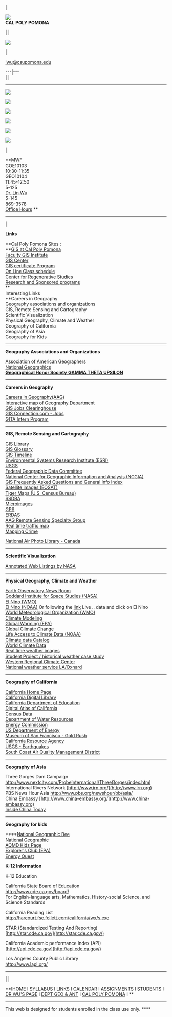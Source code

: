 |

![](Templates/calpolyhorse.jpg)  
**CAL POLY POMONA**

|  |

[![](Templates/button101_r10_c06.gif)](http://www.csupomona.edu/~lwu/geo101/)

|

[ lwu@csupomona.edu](mailto:lwu@csupomona.edu)  
  
---|---  
|  |  
  
---  
  
[![](Templates/button101_r11_c04.gif)](http://www.csupomona.edu/~lwu/geo101/index.htm)  
  
[![](Templates/button101_r14_c11.gif)](http://www.csupomona.edu/~lwu/geo101/syllabus.htm)  
  
[![](Templates/button101_r06_c09.gif)](http://www.csupomona.edu/~lwu/geo101/calendar.htm)  
  
[![](Templates/button101_r04_c01.gif)](http://www.csupomona.edu/~lwu/geo101/assignments.htm)  
  
[![](Templates/button101_r08_c02.gif)](http://www.csupomona.edu/~lwu/geo101/students.htm)  
  
[![](Templates/button101_r02_c03.gif)](http://www.csupomona.edu/~lwu/geo101/links.htm)  
  
|

**MWF  
GOE10103  
10:30-11:35  
GEO10104  
11:45-12:50  
5-125  
[ Dr. Lin Wu](http://www.csupomona.edu/%7Elwu/web/)  
5-145  
869-3578  
[Office Hours](http://www.csupomona.edu/%7Elwu/web/schedule.htm) **  
  
---  
|

**Links**

**Cal Poly Pomona Sites :  
**[GIS at Cal Poly Pomona](http://www.csupomona.edu/~gis/)  
[Faculty GIS Institute](http://www.csupomona.edu/~gis/institute/)  
[GIS Center  
GIS certificate Program](http://www.csupomona.edu/~cgisr/)  
[On Line Class schedule](http://www.csupomona.edu/cgi-bin/oracle/openseat.pl)  
[Center for Regenerative Studies](http://www.csupomona.edu/~crs/)  
[Research and Sponsored programs](http://www.csupomona.edu/~research/)  
**  
Interesting Links  
**Careers in Geography  
Geography associations and organizations  
GIS, Remote Sensing and Cartography  
Scientific Visualization  
Physical Geography, Climate and Weather  
Geography of California  
Geography of Asia  
Geography for Kids

* * *

**Geography Associations and Organizations**

[ Association of American Geographers ](http://www.aag.org/)  
[National Geographics](http://www.nationalgeographic.com/index.html)  
[**Geographical Honor Society** **GAMMA THETA
UPSILON**](http://perth.uwlax.edu/gtu/)

* * *

**Careers in Geography**

[Careers in Geography(AAG)](http://www.aag.org/)  
[Interactive map of Geography
Department](http://www.unc.edu/depts/geog/depts/northam-map.html)  
[GIS Jobs Clearinghouse](http://www.gjc.org/)  
[GIS Connection.com - Jobs](http://www.gisconnection.com/jobs/Default.asp)  
[GITA Intern Program](http://www.gita.org/hq/scholar.html)

* * *

**GIS, Remote Sensing and Cartography**

[GIS Library](http://campus.esri.com/campus/library/library.cfm)  
[GIS Glossary](http://www.esri.com/library/glossary/glossary.html)  
[GIS Timeline](http://www.casa.ucl.ac.uk/gistimeline/gistimeline.html)  
[Environmental Systems Research Institute (ESRI)](http://www.esri.com/)  
[USGS](http://www.usgs.gov/research/gis/title.html)  
[Federal Geographic Data Committee](http://fgdc.er.usgs.gov/index.html)  
[National Center for Geographic Information and Analysis
(NCGIA)](http://www.ncgia.ucsb.edu/)  
[GIS Frequently Asked Questions and General Info
Index](http://www.census.gov/ftp/pub/geo/www/faq-index.html)  
[Satellite images (EOSAT)](http://www.spaceimaging.com/)  
[Tiger Maps (U.S. Census Bureau)](http://tiger.census.gov/)  
[SSDBA](http://ssdba.calstatela.edu/)  
[Microimages](http://www.microimages.com/)  
[GPS](http://www.utexas.edu/depts/grg/gcraft/notes/gps/gps.html)  
[ERDAS](http://erdas.com)  
[AAG Remote Sensing Specialty
Group](http://www.earthsensing.com/rssg/index.html)  
[Real time traffic map](http://traffic.maxwell.com/la/index.html)  
[Mapping Crime](http://www.ncjrs.org/html/nij/mapping/pdf.html)

[National Air Photo Library - Canada](http://airphotos.nrcan.gc.ca/main.html)

* * *

**Scientific Visualization**

[Annotated Web Listings by
NASA](http://www.nas.nasa.gov/Groups/VisTech/visWeblets.html)  

* * *

**Physical Geography, Climate and Weather**

[Earth Observatory News Room](http://earthobservatory.nasa.gov/Newsroom/)  
[Goddard Institute for Space Studies (NASA)](http://www.giss.nasa.gov/)  
[El Nino (WMO) ](http://www.wmo.ch/nino.html)  
[El Nino (NOAA)](http://nic.fb4.noaa.gov/) Or following the
[link](http://ferret.wrc.noaa.gov/fbin/climate_server) Live .. data and click
on El Nino  
[World Meteorological Organization (WMO)](http://www.wmo.ch/)  
[Climate Modeling
](http://www.meto.govt.uk/sec5/CR_div/Brochure/modl_dev.html)  
[Global Warming (EPA)](http://www.epa.gov/globalwarming/climate/index.html)  
[Global Climate Change](http://www.puc.ohio.gov/consumer/gcc/index.html)  
[Life Access to Climate Data
(NOAA)](http://ferret.wrc.noaa.gov/fbin/climate_server)  
[Climate data Catalog](http://ingrid.ldgo.columbia.edu/)  
[World Climate Data](http://www.worldclimate.com/)  
[Real time weather images](http://www.ssec.wisc.edu/data/index.html)  
[Student Project / historical weather case
study](http://www.atmos.uiuc.edu/weather/weather.html)  
[Western Regional Climate Center](http://www.wrcc.sage.dri.edu/)  
[National weather service LA/Oxnard](http://www.nwsla.noaa.gov/)

* * *

**Geography of California**

[ California Home Page](http://www.ca.gov/s/)[  
California Digital Library](http://www.cdlib.org/)  
[California Department of Education](http://goldmine.cde.ca.gov/)  
[Digital Atlas of California](http://130.166.124.2/CApage1.html)  
[Census Data](http://130.166.124.2/census.html)  
[Department of Water Resources](http://www.dwr.water.ca.gov/)  
[Energy Commission](http://www.energy.ca.gov/)  
[US Department of Energy](http://www.doe.gov/)  
[Museum of San Francisco - Gold
Rush](http://www.sfmuseum.org/hist6/masonrpt.html)  
[California Resource Agency](http://ceres.ca.gov/index.html)  
[USGS - Earthquakes](http://quake.wr.usgs.gov/)  
[South Coast Air Quality Management District](http://www.aqmd.gov/)

* * *

**Geography of Asia**

Three Gorges Dam Campaign
<http://www.nextcity.com/ProbeInternational/ThreeGorges/index.html>  
International Rivers Network [http://www.irn.org/](http://www.irn.org)  
PBS News Hour Asia  <http://www.pbs.org/newshour/bb/asia/>  
China Embassy  [http://www.china-embassy.org/](http://www.china-embassy.org)  
[Inside China Today](http://www.insidechina.com/)

* * *

**Geography for kids**

****[National Geographic
Bee](http://www.nationalgeographic.com/society/ngo/geobee/)  
[National Geographic](http://www.nationalgeographic.com/kids/)  
[AQMD Kids Page](http://www.aqmd.gov/kidspage/)  
[Explorer's Club (EPA)](http://www.epa.gov/kids/)  
[Energy Quest](http://www.energy.ca.gov/education/index.html)

**K-12 Information**

K-12 Education

California State Board of Education  
<http://www.cde.ca.gov/board/>  
For English-language arts, Mathematics, History-social Science, and Science
Standards

California Reading List  
<http://harcourt.fsc.follett.com/california/wx/s.exe>

STAR (Standardized Testing And Reporting)  
[http://star.cde.ca.gov](http://star.cde.ca.gov/)

California Academic performance Index (API)  
[http://api.cde.ca.gov](http://api.cde.ca.gov/)

Los Angeles County Public Library  
<http://www.lapl.org/>  
  
---  
  |  |

**I[HOME](http://www.csupomona.edu/%7Elwu/geo101/index.htm) I
[SYLLABUS](http://www.csupomona.edu/%7Elwu/geo101/syllabus.htm) I
[LINKS](http://www.csupomona.edu/%7Elwu/geo101/links.htm) I
[CALENDAR](http://www.csupomona.edu/%7Elwu/geo101/calendar.htm) I
[ASSIGNMENTS](http://www.csupomona.edu/%7Elwu/geo101/assignments.htm) I
[STUDENTS](http://www.csupomona.edu/%7Elwu/geo101/students.htm) I [DR WU'S
PAGE](http://www.csupomona.edu/%7Elwu/web/) I [DEPT GEO &
ANT](http://www.class.csupomona.edu/ga/) I [CAL POLY
POMONA](http://www.csupomona.edu) I **  
  
---  
  
This web is designed for students enrolled in the class use only. ****

